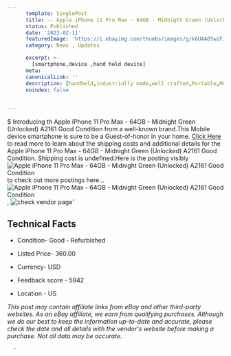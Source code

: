 ```yaml
---
      template: SinglePost
      title: -- Apple iPhone 11 Pro Max - 64GB - Midnight Green (Unlocked) A2161 Good Condition
      status: Published
      date: '2023-02-11'
      featuredImage: 'https://i.ebayimg.com/thumbs/images/g/k6UAAOSwiFJj4tEM/s-l225.jpg'
      category: News , Updates

      excerpt: >-
        [smartphone,device ,hand held device]
      meta:
      canonicalLink: ''
      description: [handheld,industrially made,well crafted,Portable,Mobile,Compact,Convenient,Lightweight,Maneuverable,Man-portable,Miniature,Carriable,Hand-held,Light,Holdable,Transportable,Mobile device,Pocket-sized,On-the-go,Wireless,Cordless,Compact size,Convenient size, smartphone,device ,hand held device]
      noindex: false
      

---
```

$
      Introducing th Apple iPhone 11 Pro Max - 64GB - Midnight Green (Unlocked) A2161 Good Condition from a well-known brand.This Mobile device smartphone is sure to be a Guest-of-honor in your home. [Click Here](https://www.ebay.com/itm/285132820037?hash=item42633d8e45%3Ag%3Ak6UAAOSwiFJj4tEM&mkevt=1&mkcid=1&mkrid=711-53200-19255-0&campid=%253CePNCampaignId%253E&customid=%253CreferenceId%253E&toolid=10049) to read more to learn about the shipping costs and additional details for the Apple iPhone 11 Pro Max - 64GB - Midnight Green (Unlocked) A2161 Good Condition. Shipping cost is undefined.Here is the posting visibly ![Apple iPhone 11 Pro Max - 64GB - Midnight Green (Unlocked) A2161 Good Condition](https://i.ebayimg.com/thumbs/images/g/k6UAAOSwiFJj4tEM/s-l225.jpg) to check out more postings here... ![Apple iPhone 11 Pro Max - 64GB - Midnight Green (Unlocked) A2161 Good Condition](https://i.ebayimg.com/images/g/k6UAAOSwiFJj4tEM/s-l1600.jpg), ![check vendor page](https://origin-galleryplus.ebayimg.com/ws/web/285132820037_2_0_1/225x225.jpg,https://origin-galleryplus.ebayimg.com/ws/web/285132820037_3_0_1/225x225.jpg)'

      

 ## Technical Facts 



     
      

 - Condition- Good - Refurbished 


      

 - Listed Price- 360.00 


      

 - Currency- USD 


      

 - Feedback score - 5942 


      

 - Location - US 


      
      

 *_This post may contain affiliate links from eBay and other third-party websites. As an eBay affiliate, we earn from qualifying purchases. Although we do our best to keep the information up-to-date and accurate, please check the date and all details with the vendor's website before making a purchase. Not all data may be accurate._*




      -
